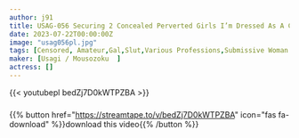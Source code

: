 ```yaml
---
author: j91
title: USAG-056 Securing 2 Concealed Perverted Girls I’m Dressed As A Cool Girl, But I’m A Ma Ko Who Only Has Erotic Delusions Every Day-Pocket Thrust Kosoona Calligraphy Master Slut Maina / Tsundere Yankee Is I’m Sorry Iki Continuous Call Onaho M Woman Momo
date: 2023-07-22T00:00:00Z
image: "usag056pl.jpg"
tags: [Censored, Amateur,Gal,Slut,Various Professions,Submissive Woman	]
maker: [Usagi / Mousozoku  ]
actress: []
---
```



{{< youtubepl bedZj7D0kWTPZBA >}}
###

{{% button href="https://streamtape.to/v/bedZj7D0kWTPZBA" icon="fas fa-download" %}}download this video{{% /button %}}
